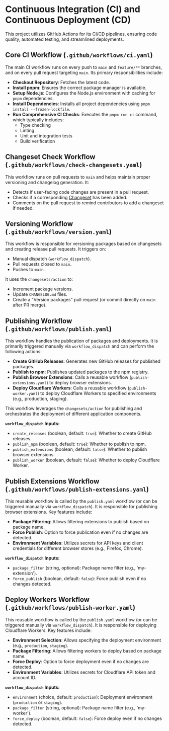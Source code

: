 # Continuous Integration (CI) and Continuous Deployment (CD)

This project utilizes GitHub Actions for its CI/CD pipelines, ensuring code quality, automated testing, and streamlined deployments.

## Core CI Workflow (`.github/workflows/ci.yaml`)

The main CI workflow runs on every push to `main` and `feature/**` branches, and on every pull request targeting `main`. Its primary responsibilities include:

- **Checkout Repository**: Fetches the latest code.
- **Install pnpm**: Ensures the correct package manager is available.
- **Setup Node.js**: Configures the Node.js environment with caching for `pnpm` dependencies.
- **Install Dependencies**: Installs all project dependencies using `pnpm install --frozen-lockfile`.
- **Run Comprehensive CI Checks**: Executes the `pnpm run ci` command, which typically includes:
  - Type checking
  - Linting
  - Unit and integration tests
  - Build verification

## Changeset Check Workflow (`.github/workflows/check-changesets.yaml`)

This workflow runs on pull requests to `main` and helps maintain proper versioning and changelog generation. It:

- Detects if user-facing code changes are present in a pull request.
- Checks if a corresponding [Changeset](https://github.com/changesets/changesets) has been added.
- Comments on the pull request to remind contributors to add a changeset if needed.

## Versioning Workflow (`.github/workflows/version.yaml`)

This workflow is responsible for versioning packages based on changesets and creating release pull requests. It triggers on:

- Manual dispatch (`workflow_dispatch`).
- Pull requests closed to `main`.
- Pushes to `main`.

It uses the `changesets/action` to:

- Increment package versions.
- Update `CHANGELOG.md` files.
- Create a "Version packages" pull request (or commit directly on `main` after PR merge).

## Publishing Workflow (`.github/workflows/publish.yaml`)

This workflow handles the publication of packages and deployments. It is primarily triggered manually via `workflow_dispatch` and can perform the following actions:

- **Create GitHub Releases**: Generates new GitHub releases for published packages.
- **Publish to npm**: Publishes updated packages to the npm registry.
- **Publish Browser Extensions**: Calls a reusable workflow (`publish-extensions.yaml`) to deploy browser extensions.
- **Deploy Cloudflare Workers**: Calls a reusable workflow (`publish-worker.yaml`) to deploy Cloudflare Workers to specified environments (e.g., production, staging).

This workflow leverages the `changesets/action` for publishing and orchestrates the deployment of different application components.

**`workflow_dispatch` Inputs:**

- `create_releases` (boolean, default: `true`): Whether to create GitHub releases.
- `publish_npm` (boolean, default: `true`): Whether to publish to npm.
- `publish_extensions` (boolean, default: `false`): Whether to publish browser extensions.
- `publish_worker` (boolean, default: `false`): Whether to deploy Cloudflare Worker.

## Publish Extensions Workflow (`.github/workflows/publish-extensions.yaml`)

This reusable workflow is called by the `publish.yaml` workflow (or can be triggered manually via `workflow_dispatch`). It is responsible for publishing browser extensions. Key features include:

- **Package Filtering**: Allows filtering extensions to publish based on package name.
- **Force Publish**: Option to force publication even if no changes are detected.
- **Environment Variables**: Utilizes secrets for API keys and client credentials for different browser stores (e.g., Firefox, Chrome).

**`workflow_dispatch` Inputs:**

- `package_filter` (string, optional): Package name filter (e.g., 'my-extension').
- `force_publish` (boolean, default: `false`): Force publish even if no changes detected.

## Deploy Workers Workflow (`.github/workflows/publish-worker.yaml`)

This reusable workflow is called by the `publish.yaml` workflow (or can be triggered manually via `workflow_dispatch`). It is responsible for deploying Cloudflare Workers. Key features include:

- **Environment Selection**: Allows specifying the deployment environment (e.g., `production`, `staging`).
- **Package Filtering**: Allows filtering workers to deploy based on package name.
- **Force Deploy**: Option to force deployment even if no changes are detected.
- **Environment Variables**: Utilizes secrets for Cloudflare API token and account ID.

**`workflow_dispatch` Inputs:**

- `environment` (choice, default: `production`): Deployment environment (`production` or `staging`).
- `package_filter` (string, optional): Package name filter (e.g., 'my-worker').
- `force_deploy` (boolean, default: `false`): Force deploy even if no changes detected.
